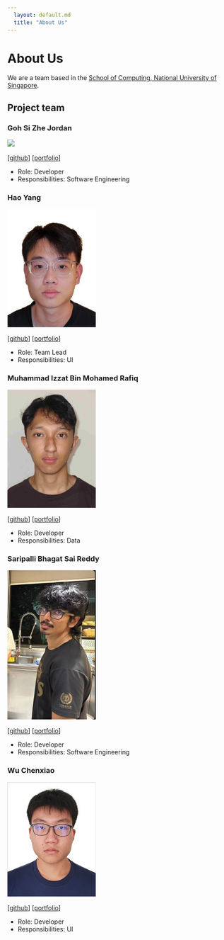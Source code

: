 ```yaml
---
  layout: default.md
  title: "About Us"
---
```


# About Us

We are a team based in the [School of Computing, National University of Singapore](http://www.comp.nus.edu.sg).

## Project team

### Goh Si Zhe Jordan

<img src="images/itisnotjord.png" width="200px">

[[github](https://github.com/itisnotjord)]
[[portfolio](team/itisnotjord.md)]

* Role: Developer
* Responsibilities: Software Engineering

### Hao Yang

<img src="images/hyhy987.png" width="200px">

[[github](http://github.com/hyhy987)]
[[portfolio](team/hyhy987.md)]

* Role: Team Lead
* Responsibilities: UI

### Muhammad Izzat Bin Mohamed Rafiq

<img src="images/mizzat03.png" width="200px">

[[github](http://github.com/mizzat03)] [[portfolio](team/mizzat03.md)]

* Role: Developer
* Responsibilities: Data

### Saripalli Bhagat Sai Reddy

<img src="images/nsohko.png" width="200px">

[[github](http://github.com/nsohko)]
[[portfolio](team/nsohko.md)]

* Role: Developer
* Responsibilities: Software Engineering

### Wu Chenxiao

<img src="images/wucx-0.png" width="200px">

[[github](http://github.com/wucx-0)]
[[portfolio](team/wucx-0.md)]

* Role: Developer
* Responsibilities: UI
